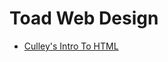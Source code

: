 # Toad Web Design

<ul>
    <li><a href="./intro_html/index.html" target="_blank">Culley's Intro To HTML</a></li>
</ul>